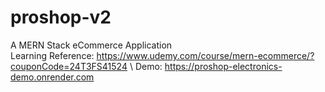 # proshop-v2
A MERN Stack eCommerce Application \
Learning Reference: https://www.udemy.com/course/mern-ecommerce/?couponCode=24T3FS41524 \\
Demo: https://proshop-electronics-demo.onrender.com